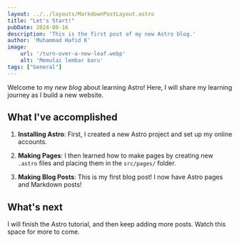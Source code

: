 ```yaml
---
layout: ../../layouts/MarkdownPostLayout.astro
title: "Let's Start!"
pubDate: 2024-08-16
description: 'This is the first post of my new Astro blog.'
author: 'Muhammad Hafid K'
image:
    url: '/turn-over-a-new-leaf.webp'
    alt: 'Memulai lembar baru'
tags: ["General"]
---
```


Welcome to my _new blog_ about learning Astro! Here, I will share my learning journey as I build a new website.

## What I've accomplished

1. **Installing Astro**: First, I created a new Astro project and set up my online accounts.

2. **Making Pages**: I then learned how to make pages by creating new `.astro` files and placing them in the `src/pages/` folder.

3. **Making Blog Posts**: This is my first blog post! I now have Astro pages and Markdown posts!

## What's next

I will finish the Astro tutorial, and then keep adding more posts. Watch this space for more to come.
